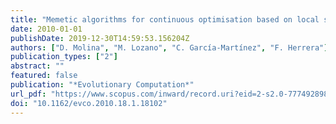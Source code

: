 ```yaml
---
title: "Memetic algorithms for continuous optimisation based on local search chains"
date: 2010-01-01
publishDate: 2019-12-30T14:59:53.156204Z
authors: ["D. Molina", "M. Lozano", "C. García-Martínez", "F. Herrera"]
publication_types: ["2"]
abstract: ""
featured: false
publication: "*Evolutionary Computation*"
url_pdf: "https://www.scopus.com/inward/record.uri?eid=2-s2.0-77749289802&doi=10.1162%2fevco.2010.18.1.18102&partnerID=40&md5=536408bc4f58da2b284e977d265d5879"
doi: "10.1162/evco.2010.18.1.18102"
---
```


